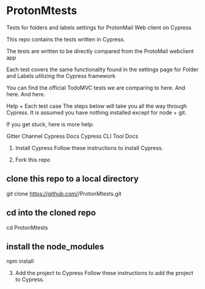 # ProtonMtests
Tests for folders and labels settings for ProtonMail Web client on Cypress

This repo contains the tests written in Cypress.

The tests are written to be directly compared from the ProtoMail webclient app

Each test covers the same functionality found in the settings page for Folder and Labels  utilizing the Cypress framework


You can find the official TodoMVC tests we are comparing to here. And here. And here.

Help + Each test case
The steps below will take you all the way through Cypress. It is assumed you have nothing installed except for node + git.

If you get stuck, here is more help:

Gitter Channel
Cypress Docs
Cypress CLI Tool Docs
1. Install Cypress
Follow these instructions to install Cypress.

2. Fork this repo

## clone this repo to a local directory
git clone https://github.com/<your-username>/ProtonMtests.git

## cd into the cloned repo
cd ProtonMtests

## install the node_modules
npm install


3. Add the project to Cypress
Follow these instructions to add the project to Cypress.
